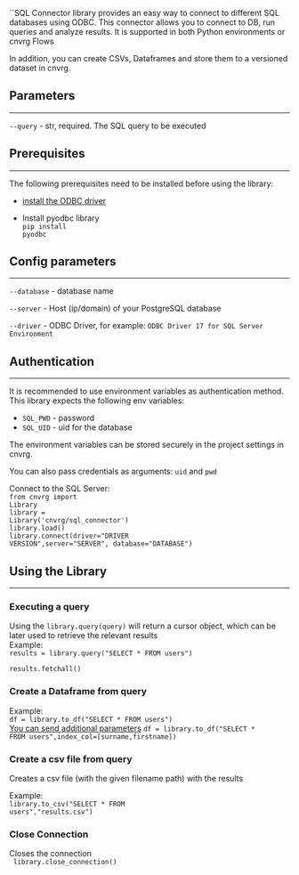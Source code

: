``SQL Connector library provides an easy way to connect to different SQL databases using ODBC. 
This connector allows you to connect to DB, run queries and analyze results. It is supported in both Python environments or cnvrg Flows

In addition, you can create CSVs, Dataframes and store them to a versioned dataset in cnvrg. 


## Parameters
---

```--query``` - str, required. The SQL query to be executed

## Prerequisites
---
The following prerequisites need to be installed before using the library:
- [install the ODBC driver](https://docs.microsoft.com/en-us/sql/connect/odbc/linux-mac/installing-the-microsoft-odbc-driver-for-sql-server?view=sql-server-ver15)

- Install pyodbc library<br>
<code>pip install pyodbc</code>

## Config parameters
---

```--database``` - database name 

```--server``` - Host (ip/domain) of your PostgreSQL database

```--driver``` - ODBC Driver, for example: `ODBC Driver 17 for SQL Server Environment` 


## Authentication
---
It is recommended to use environment variables as authentication method. This library expects the following env variables:
* `SQL_PWD` - password
* `SQL_UID` - uid for the database

The environment variables can be stored securely in the project settings in cnvrg. 

You can also pass credentials as arguments: `uid` and `pwd`

Connect to the SQL Server:<br>
<code>from cnvrg import Library<br>library = Library('cnvrg/sql_connector')<br>library.load()<br>library.connect(driver="DRIVER VERSION",server="SERVER", database="DATABASE")<br></code>

## Using the Library
---

### Executing a query

Using the `library.query(query)` will return a cursor object, which can be later used to retrieve the relevant results<br>
Example:<br>
<code>results = library.query("SELECT * FROM users")<br> results.fetchall()<br></code>

### Create a Dataframe from query
Example:<br>
<code>df = library.to_df("SELECT * FROM users")</code>
<br>
[You can send additional parameters](https://pandas.pydata.org/pandas-docs/stable/reference/api/pandas.read_sql_query.html)
<code>df = library.to_df("SELECT * FROM users",index_col=[surname,firstname])</code>

### Create a csv file from query
Creates a csv file (with the given filename path) with the results

Example:<br>
<code>library.to_csv("SELECT * FROM users","results.csv")</code>

### Close Connection
Closes the connection
<br>
<code>
library.close_connection()
</code>